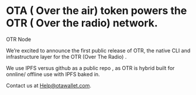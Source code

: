 # OTA ( Over the air) token powers the OTR ( Over the radio)  network.

OTR Node

We’re excited to announce the first public release of OTR, the native CLI and infrastructure layer for the OTR (Over The Radio) .

We use IPFS versus github as a public repo , as OTR is hybrid built for onnline/ offline use with IPFS baked in.

Contact us at Help@otawallet.com.
